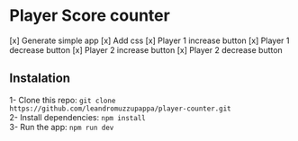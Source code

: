 # Player Score counter

[x] Generate simple app
[x] Add css
[x] Player 1 increase button
[x] Player 1 decrease button
[x] Player 2 increase button
[x] Player 2 decrease button

## Instalation

1- Clone this repo: `git clone https://github.com/leandromuzzupappa/player-counter.git` <br>
2- Install dependencies: `npm install` <br>
3- Run the app: `npm run dev`

<br>
